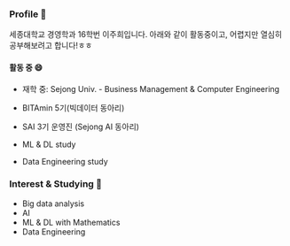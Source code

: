 ### Profile 👋
세종대학교 경영학과 16학번 이주희입니다.
아래와 같이 활동중이고, 어렵지만 열심히 공부해보려고 합니다!ㅎㅎ

#### 활동 중 😄
- 재학 중: Sejong Univ. - Business Management & Computer Engineering

- BITAmin 5기(빅데이터  동아리)
- SAI 3기 운영진 (Sejong AI 동아리)
- ML & DL study
- Data Engineering study

### Interest & Studying 🌱
- Big data analysis
- AI
- ML & DL with Mathematics
- Data Engineering

<!--
### Project
- 2020 경기도 코로나 예측 & 정책제언
- 서울시 행정동별 상권분석
- 서울시 자치구별 상권변화 분류
- 퍼스널컬러 진단 with teachable machine



<!--
**juhee3199/juhee3199** is a ✨ _special_ ✨ repository because its `README.md` (this file) appears on your GitHub profile.

Here are some ideas to get you started:

- 🔭 I’m currently working on ...
- 🌱 I’m currently learning ...
- 👯 I’m looking to collaborate on ...
- 🤔 I’m looking for help with ...
- 💬 Ask me about ...
- 📫 How to reach me: ...
- 😄 Pronouns: ...
- ⚡ Fun fact: ...
-->

